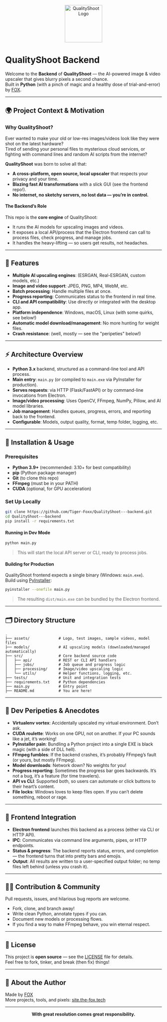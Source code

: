 <p align="center">
  <img src="assets/logo.png" alt="QualityShoot Logo" width="120"/>
</p>

# QualityShoot Backend

Welcome to the **Backend** of **QualityShoot** — the AI-powered image & video upscaler that gives blurry pixels a second chance.  
Built in **Python** (with a pinch of magic and a healthy dose of trial-and-error) by [FOX](https://github.com/Tiger-Foxx).

---

## 🌍 Project Context & Motivation

### Why QualityShoot?

Ever wanted to make your old or low-res images/videos look like they were shot on the latest hardware?  
Tired of sending your personal files to mysterious cloud services, or fighting with command lines and random AI scripts from the internet?

**QualityShoot** was born to solve all that:
- **A cross-platform, open source, local upscaler** that respects your privacy and your time.
- **Blazing fast AI transformations** with a slick GUI (see the frontend repo!).
- **No internet, no sketchy servers, no lost data — you’re in control.**

#### The Backend’s Role

This repo is the **core engine** of QualityShoot:
- It runs the AI models for upscaling images and videos.
- It exposes a local API/process that the Electron frontend can call to process files, check progress, and manage jobs.
- It handles the heavy-lifting — so users get results, not headaches.

---

## 🧠 Features

- **Multiple AI upscaling engines**: (ESRGAN, Real-ESRGAN, custom models, etc.)
- **Image and video support**: JPEG, PNG, MP4, WebM, etc.
- **Batch processing**: Handle multiple files at once.
- **Progress reporting**: Communicates status to the frontend in real time.
- **CLI and API compatibility**: Use directly or integrated with the desktop app.
- **Platform independence**: Windows, macOS, Linux (with some quirks, see below!)
- **Automatic model download/management**: No more hunting for weight files.
- **Crash resistance**: (well, mostly — see the "peripeties" below!)

---

## ⚡ Architecture Overview

- **Python 3.x** backend, structured as a command-line tool and API process.
- **Main entry**: `main.py` (or compiled to `main.exe` via PyInstaller for production).
- **Serves requests**: via HTTP (Flask/FastAPI) or by command-line invocations from Electron.
- **Image/video processing**: Uses OpenCV, FFmpeg, NumPy, Pillow, and AI model libraries.
- **Job management**: Handles queues, progress, errors, and reporting back to the frontend.
- **Configurable**: Models, output quality, format, temp folder, logging, etc.

---

## 💾 Installation & Usage

### Prerequisites

- **Python 3.9+** (recommended: 3.10+ for best compatibility)
- **pip** (Python package manager)
- **Git** (to clone this repo)
- **FFmpeg** (must be in your PATH)
- **CUDA** (optional, for GPU acceleration)

### Set Up Locally

```bash
git clone https://github.com/Tiger-Foxx/QualityShoot---backend.git
cd QualityShoot---backend
pip install -r requirements.txt
```

#### Running in Dev Mode

```bash
python main.py
```
> This will start the local API server or CLI, ready to process jobs.

#### Building for Production

QualityShoot frontend expects a single binary (Windows: `main.exe`).  
Build using [PyInstaller](https://pyinstaller.org/):

```bash
pyinstaller --onefile main.py
```
> The resulting `dist/main.exe` can be bundled by the Electron frontend.

---

## 🗂️ Directory Structure

```
.
├── assets/             # Logo, test images, sample videos, model files
├── models/             # AI upscaling models (downloaded/managed automatically)
├── src/                # Core backend source code
│   ├── api/            # REST or CLI API handlers
│   ├── jobs/           # Job queue and progress logic
│   ├── processing/     # Image/video upscaling logic
│   └── utils/          # Helper functions, logging, etc.
├── tests/              # Unit and integration tests
├── requirements.txt    # Python dependencies
├── main.py             # Entry point
├── README.md           # You are here!
```

---

## 🤪 Dev Peripeties & Anecdotes

- **Virtualenv vortex**: Accidentally upscaled my virtual environment. Don’t ask.
- **CUDA roulette**: Works on one GPU, not on another. If your PC sounds like a jet, it’s working!
- **PyInstaller pain**: Bundling a Python project into a single EXE is black magic (with a side of DLL hell).
- **FFmpeg fumbles**: If the backend crashes, it’s probably FFmpeg’s fault (or yours, but mostly FFmpeg).
- **Model downloads**: Network down? No weights for you!
- **Progress reporting**: Sometimes the progress bar goes backwards. It’s not a bug, it’s a feature (for time travelers).
- **API vs CLI**: Supported both, so users can automate or click buttons to their heart’s content.
- **File locks**: Windows loves to keep files open. If you can’t delete something, reboot or rage.

---

## 🧩 Frontend Integration

- **Electron frontend** launches this backend as a process (either via CLI or HTTP API).
- **IPC**: Communicates via command line arguments, pipes, or HTTP endpoints.
- **Status & progress**: The backend reports status, errors, and completion — the frontend turns that into pretty bars and emojis.
- **Output**: All results are written to a user-specified output folder; no temp files left behind (unless you crash it).

---

## 👨‍💻 Contribution & Community

Pull requests, issues, and hilarious bug reports are welcome.

- Fork, clone, and branch away!
- Write clean Python, annotate types if you can.
- Document new models or processing flows.
- If you find a way to make FFmpeg behave, you win eternal respect.

---

## 📃 License

This project is **open source** — see the [LICENSE](./LICENSE) file for details.  
Feel free to fork, tinker, and break (then fix) things!

---

## 🦊 About the Author

Made by [FOX](https://github.com/Tiger-Foxx)  
More projects, tools, and pixels: [site.the-fox.tech](https://site.the-fox.tech)

---

<p align="center">
  <b>With great resolution comes great responsibility.</b>
</p>